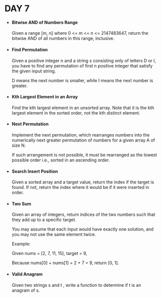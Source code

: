 <h1> DAY 7 </h1>
<ul>
  <li> <h4> Bitwise AND of Numbers Range </h4> </li>
      <p> Given a range [m, n] where 0 <= m <= n <= 2147483647, return the bitwise AND of all numbers in this range, inclusive.
 </p>

  <li> <h4> Find Permutation </h4> </li>
        <p> Given a positive integer n and a string s consisting only of letters D or I, you have to find any permutation of first n positive integer that satisfy the given input string.

D means the next number is smaller, while I means the next number is greater.
</p>
        
  <li> <h4> Kth Largest Element in an Array </h4> </li>
      <p> Find the kth largest element in an unsorted array. Note that it is the kth largest element in the sorted order, not the kth distinct element.
</p>

  <li> <h4> Next Permutation </h4> </li>
        <p> Implement the next permutation, which rearranges numbers into the numerically next greater permutation of numbers for a given array A of size N.

If such arrangement is not possible, it must be rearranged as the lowest possible order i.e., sorted in an ascending order.
</p>

  <li> <h4> Search Insert Position </h4> </li>
        <p> Given a sorted array and a target value, return the index if the target is found. If not, return the index where it would be if it were inserted in order.
 </p>
        
  <li> <h4> Two Sum </h4> </li>
      <p> Given an array of integers, return indices of the two numbers such that they add up to a specific target.

You may assume that each input would have exactly one solution, and you may not use the same element twice.

Example:

Given nums = [2, 7, 11, 15], target = 9,

Because nums[0] + nums[1] = 2 + 7 = 9,
return [0, 1].
</p>

  <li> <h4> Valid Anagram </h4> </li>
        <p> Given two strings s and t , write a function to determine if t is an anagram of s.
 </p>
</ul>
